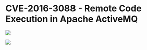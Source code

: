 # CVE-2016-3088 - Remote Code Execution in Apache ActiveMQ

![](https://i.imgur.com/mgCoq8l.png)

![](https://i.imgur.com/N1w2qRA.png)
